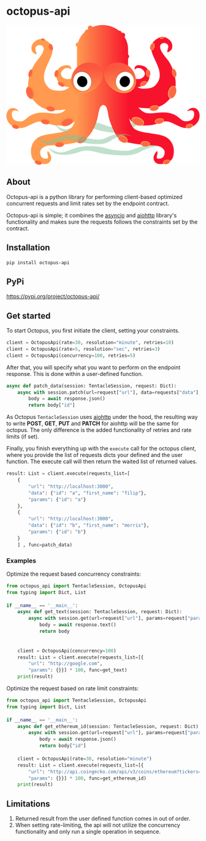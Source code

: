 # octopus-api
![octopus_icon](https://github.com/FilipByren/octopus-api/blob/main/image.png?raw=true)
## About
Octopus-api is a python library for performing client-based optimized concurrent requests and limit rates set by the endpoint contract.

Octopus-api is simple; it combines the [asyncio](https://docs.python.org/3/library/asyncio.html) and [aiohttp](https://docs.aiohttp.org/en/stable/) library's functionality and makes sure the requests follows the constraints set by the contract.

## Installation
`pip install octopus-api`

## PyPi
https://pypi.org/project/octopus-api/


## Get started
To start Octopus, you first initiate the client, setting your constraints. 
```python
client = OctopusApi(rate=30, resolution="minute", retries=10)
client = OctopusApi(rate=5, resolution="sec", retries=3)
client = OctopusApi(concurrency=100, retries=5)
```
After that, you will specify what you want to perform on the endpoint response. This is done within a user-defined function.
```python
async def patch_data(session: TentacleSession, request: Dict):
    async with session.patch(url=request["url"], data=requests["data"], params=request["params"]) as response:
        body = await response.json()
        return body["id"]
```

As Octopus `TentacleSession` uses [aiohttp](https://docs.aiohttp.org/en/stable/) under the hood, the resulting  way to write 
**POST**, **GET**, **PUT** and **PATCH** for aiohttp will be the same for octopus. The only difference is the added functionality of 
retries and rate limits (if set).

Finally, you finish everything up with the `execute` call for the octopus client, where you provide the list of requests dicts your defined and the user function. The execute call will then return the waited list of returned values.

```python
result: List = client.execute(requests_list=[
    {
        "url": "http://localhost:3000",
        "data": {"id": "a", "first_name": "filip"},
        "params": {"id": "a"}
    },
    {
        "url": "http://localhost:3000",
        "data": {"id": "b", "first_name": "morris"},
        "params": {"id": "b"} 
    }
    ] , func=patch_data)
```


### Examples

Optimize the request based concurrency constraints:
```python
from octopus_api import TentacleSession, OctopusApi
from typing import Dict, List

if __name__ == '__main__':
    async def get_text(session: TentacleSession, request: Dict):
        async with session.get(url=request["url"], params=request["params"]) as response:
            body = await response.text()
            return body


    client = OctopusApi(concurrency=100)
    result: List = client.execute(requests_list=[{
        "url": "http://google.com",
        "params": {}}] * 100, func=get_text)
    print(result)

```
Optimize the request based on rate limit constraints:
```python
from octopus_api import TentacleSession, OctopusApi
from typing import Dict, List

if __name__ == '__main__':
    async def get_ethereum_id(session: TentacleSession, request: Dict):
        async with session.get(url=request["url"], params=request["params"]) as response:
            body = await response.json()
            return body["id"]

    client = OctopusApi(rate=30, resolution="minute")
    result: List = client.execute(requests_list=[{
        "url": "http://api.coingecko.com/api/v3/coins/ethereum?tickers=false&localization=false&market_data=false",
        "params": {}}] * 100, func=get_ethereum_id)
    print(result)

```

## Limitations
1. Returned result from the user defined function comes in out of order.
2. When setting rate-limiting, the api will not utilize the concurrency functionality and only run a single 
operation in sequence.
